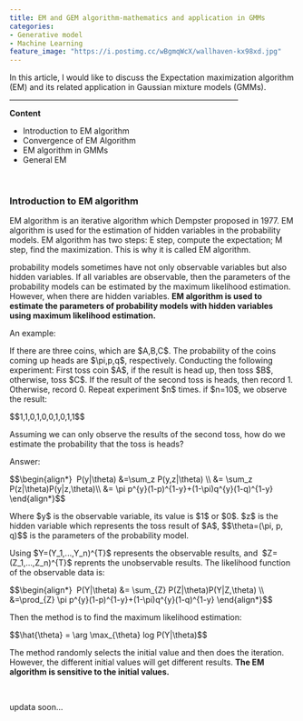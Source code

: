 ```yaml
---
title: EM and GEM algorithm-mathematics and application in GMMs
categories:
- Generative model
- Machine Learning
feature_image: "https://i.postimg.cc/wBgmqWcX/wallhaven-kx98xd.jpg"
---
```


<head>
    <script src="https://cdn.mathjax.org/mathjax/latest/MathJax.js?config=TeX-AMS-MML_HTMLorMML" type="text/javascript"></script>
    <script type="text/x-mathjax-config">
        MathJax.Hub.Config({
            tex2jax: {
            skipTags: ['script', 'noscript', 'style', 'textarea', 'pre'],
            inlineMath: [['$','$']]
            }
        });
    </script>
</head>

<p>In this article, I would like to discuss the Expectation maximization algorithm (EM) and its related application in Gaussian mixture models (GMMs).</p>
<hr style="filter: alpha(opacity=100,finishopacity=0,style=3);" size="3" width="80%" />
<p><strong>Content</strong></p>
<ul>
<li>Introduction to EM algorithm</li>
<li>Convergence of EM Algorithm</li>
<li>EM algorithm in GMMs</li>
<li>General EM</li>
</ul>
<p>&nbsp;</p>
<h3><strong>Introduction to EM algorithm</strong></h3>
<p>EM algorithm is an iterative algorithm which Dempster proposed in 1977. EM algorithm is used for the estimation of hidden variables in the probability models. EM algorithm has two steps: E step, compute the expectation; M step, find the maximization. This is why it is called EM algorithm.</p>
<p>probability models sometimes have not only observable variables but also hidden variables. If all variables are observable, then the parameters of the probability models can be estimated by the maximum likelihood estimation. However, when there are hidden variables. <strong>EM algorithm is used to estimate the parameters of probability models with hidden variables using maximum likelihood estimation.</strong>&nbsp;</p>
<p>An example:</p>
<p>If there are three coins, which are $A,B,C$. The probability of the coins coming up heads are $\pi,p,q$, respectively. Conducting the following experiment: First toss coin $A$, if the result is head up, then toss $B$, otherwise, toss $C$. If the result of the second toss is heads, then record 1. Otherwise, record 0. Repeat experiment $n$ times. if $n=10$, we observe the result:</p>
<p>$$1,1,0,1,0,0,1,0,1,1$$</p>
<p>Assuming we can only observe the results of the second toss, how do we estimate the probability that the toss is heads?</p>
<p>Answer:</p>
<p>$$\begin{align*}&nbsp; P(y|\theta) &amp;=\sum_z P(y,z|\theta) \\ &amp;= \sum_z P(z|\theta)P(y|z,\theta)\\ &amp;= \pi p^{y}(1-p)^{1-y}+(1-\pi)q^{y}(1-q)^{1-y} \end{align*}$$</p>
<p>Where $y$ is the observable variable, its value is $1$ or $0$. $z$ is the hidden variable which represents the toss result of $A$, $$\theta=(\pi, p, q)$$ is the parameters of the probability model.&nbsp;</p>
<p>Using $Y=(Y_1,...,Y_n)^{T}$ represents the observable results, and&nbsp; $Z=(Z_1,...,Z_n)^{T}$ reprents the unobservable results. The likelihood function of the observable data is:</p>
<p>$$\begin{align*}&nbsp; P(Y|\theta) &amp;= \sum_{Z} P(Z|\theta)P(Y|Z,\theta) \\ &amp;=\prod_{Z} \pi p^{y}(1-p)^{1-y}+(1-\pi)q^{y}(1-q)^{1-y} \end{align*}$$</p>
<p>Then the method is to find the maximum likelihood estimation:</p>
<p>$$\hat{\theta} = \arg \max_{\theta} log P(Y|\theta)$$</p>
<p>The method randomly selects the initial value and then does the iteration. However, the different initial values will get different results. <strong>The EM algorithm is sensitive to the initial values.</strong>&nbsp;</p>
<p>&nbsp;</p>



updata soon...